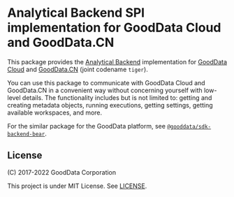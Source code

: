 # Analytical Backend SPI implementation for GoodData Cloud and GoodData.CN

This package provides the [Analytical Backend](https://www.npmjs.com/package/@gooddata/sdk-backend-spi) implementation for [GoodData Cloud](https://sdk.gooddata.com/gooddata-ui/docs/cloud_introduction.html) and [GoodData.CN](https://sdk.gooddata.com/gooddata-ui/docs/cloudnative_introduction.html) (joint codename `tiger`).

You can use this package to communicate with GoodData Cloud and GoodData.CN in a convenient way without concerning yourself with low-level details. The functionality includes but is not limited to: getting and creating metadata objects, running executions, getting settings, getting available workspaces, and more.

For the similar package for the GoodData platform, see [`@gooddata/sdk-backend-bear`](https://www.npmjs.com/package/@gooddata/sdk-backend-bear).

## License

(C) 2017-2022 GoodData Corporation

This project is under MIT License. See [LICENSE](https://github.com/gooddata/gooddata-ui-sdk/blob/master/libs/sdk-backend-tiger/LICENSE).
